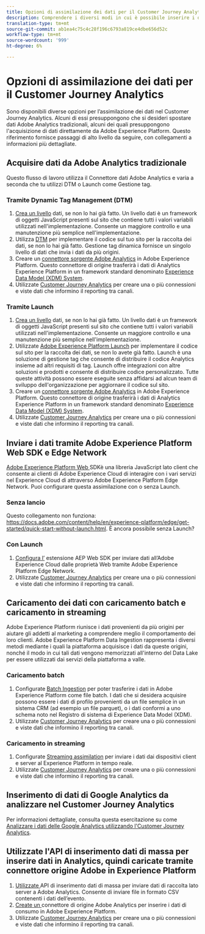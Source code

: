 ```yaml
---
title: Opzioni di assimilazione dei dati per il Customer Journey Analytics
description: Comprendere i diversi modi in cui è possibile inserire i dati nel Customer Journey Analytics
translation-type: tm+mt
source-git-commit: ab1ea4c75c4c28f196c6793a819ce4dbe656d52c
workflow-type: tm+mt
source-wordcount: '999'
ht-degree: 6%

---
```



# Opzioni di assimilazione dei dati per il Customer Journey Analytics

Sono disponibili diverse opzioni per l’assimilazione dei dati nel Customer Journey Analytics. Alcuni di essi presuppongono che si desideri spostare  dati Adobe Analytics tradizionali, alcuni dei quali presuppongono l&#39;acquisizione di dati direttamente da Adobe Experience Platform. Questo riferimento fornisce passaggi di alto livello da seguire, con collegamenti a informazioni più dettagliate.

## Acquisire dati da Adobe Analytics  tradizionale

Questo flusso di lavoro utilizza il Connettore dati Adobe Analytics  e varia a seconda che tu utilizzi DTM o Launch come Gestione tag.

### Tramite Dynamic Tag Management (DTM)

1. [Crea un livello](https://docs.adobe.com/content/help/en/analytics/implementation/prepare/data-layer.html) dati, se non lo hai già fatto. Un livello dati è un framework di oggetti JavaScript presenti sul sito che contiene tutti i valori variabili utilizzati nell&#39;implementazione. Consente un maggiore controllo e una manutenzione più semplice nell&#39;implementazione.
1. Utilizza [DTM](https://docs.adobe.com/content/help/en/analytics/implementation/other/dtm/dtm-implementation-overview.html) per implementare il codice sul tuo sito per la raccolta dei dati, se non lo hai già fatto. Gestione tag dinamica fornisce un singolo livello di dati che invia i dati da più origini.
1. Creare un [ connettore sorgente Adobe Analytics](https://docs.adobe.com/content/help/en/experience-platform/sources/ui-tutorials/create/adobe-applications/analytics.html) in Adobe Experience Platform. Questo connettore di origine trasferirà i dati di Analytics  Experience Platform in un framework standard denominato [Experience Data Model (XDM) System](https://docs.adobe.com/content/help/en/experience-platform/xdm/home.html).
1. Utilizzate [Customer Journey Analytics](https://docs.adobe.com/content/help/it-IT/analytics-platform/using/cja-overview/cja-getting-started.html) per creare una o più connessioni e viste dati che informino il reporting tra canali.

### Tramite Launch

1. [Crea un livello](https://docs.adobe.com/content/help/en/analytics/implementation/prepare/data-layer.html) dati, se non lo hai già fatto. Un livello dati è un framework di oggetti JavaScript presenti sul sito che contiene tutti i valori variabili utilizzati nell&#39;implementazione. Consente un maggiore controllo e una manutenzione più semplice nell&#39;implementazione.
1. Utilizzate [ Adobe Experience Platform Launch](https://docs.adobe.com/content/help/en/analytics/implementation/launch/overview.html) per implementare il codice sul sito per la raccolta dei dati, se non lo avete già fatto. Launch è una soluzione di gestione tag che consente di distribuire il codice Analytics insieme ad altri requisiti di tag. Launch offre integrazioni con altre soluzioni e prodotti e consente di distribuire codice personalizzato. Tutte queste attività possono essere eseguite senza affidarsi ad alcun team di sviluppo dell&#39;organizzazione per aggiornare il codice sul sito.
1. Creare un [ connettore sorgente Adobe Analytics](https://docs.adobe.com/content/help/en/experience-platform/sources/ui-tutorials/create/adobe-applications/analytics.html) in Adobe Experience Platform. Questo connettore di origine trasferirà i dati di Analytics  Experience Platform in un framework standard denominato [Experience Data Model (XDM) System](https://docs.adobe.com/content/help/en/experience-platform/xdm/home.html).
1. Utilizzate [Customer Journey Analytics](https://docs.adobe.com/content/help/en/analytics-platform/using/cja-overview/cja-getting-started.html) per creare una o più connessioni e viste dati che informino il reporting tra canali.

## Inviare i dati tramite Adobe Experience Platform Web SDK e Edge Network

[Adobe Experience Platform Web ](https://experienceleague.adobe.com/docs/experience-platform/edge/home.html?lang=en) SDKè una libreria JavaScript lato client che consente ai clienti di Adobe Experience Cloud di interagire con i vari servizi nel Experience Cloud di  attraverso Adobe Experience Platform Edge Network. Puoi configurare questa assimilazione con o senza Launch.

### Senza lancio

Questo collegamento non funziona: https://docs.adobe.com/content/help/en/experience-platform/edge/get-started/quick-start-without-launch.html. È ancora possibile senza Launch?

### Con Launch

1. [Configura l’](https://experienceleague.adobe.com/docs/launch/using/extensions-ref/adobe-extension/aep-extension/overview.html?lang=en#configure-the-aep-web-sdk-extension) estensione AEP Web SDK per inviare dati all’Adobe Experience Cloud dalle proprietà Web tramite Adobe Experience Platform Edge Network.
1. Utilizzate [Customer Journey Analytics](https://docs.adobe.com/content/help/en/analytics-platform/using/cja-overview/cja-getting-started.html) per creare una o più connessioni e viste dati che informino il reporting tra canali.

## Caricamento dei dati con caricamento batch e caricamento in streaming

Adobe Experience Platform riunisce i dati provenienti da più origini per aiutare gli addetti al marketing a comprendere meglio il comportamento dei loro clienti. Adobe Experience Platform Data Ingestion rappresenta i diversi metodi mediante i quali la piattaforma acquisisce i dati da queste origini, nonché il modo in cui tali dati vengono memorizzati all&#39;interno del Data Lake per essere utilizzati dai servizi della piattaforma a valle.

### Caricamento batch

1. Configurate [Batch Ingestion](https://experienceleague.adobe.com/docs/experience-platform/ingestion/batch/overview.html?lang=en#batch) per poter trasferire i dati in Adobe Experience Platform come file batch. I dati che si desidera acquisire possono essere i dati di profilo provenienti da un file semplice in un sistema CRM (ad esempio un file parquet), o i dati conformi a uno schema noto nel Registro di sistema di Experience Data Model (XDM).
1. Utilizzate [Customer Journey Analytics](https://docs.adobe.com/content/help/en/analytics-platform/using/cja-overview/cja-getting-started.html) per creare una o più connessioni e viste dati che informino il reporting tra canali.

### Caricamento in streaming

1. Configurate [Streaming assimilation](https://experienceleague.adobe.com/docs/experience-platform/ingestion/streaming/overview.html?lang=en#streaming) per inviare i dati dai dispositivi client e server al Experience Platform  in tempo reale.
1. Utilizzate [Customer Journey Analytics](https://docs.adobe.com/content/help/en/analytics-platform/using/cja-overview/cja-getting-started.html) per creare una o più connessioni e viste dati che informino il reporting tra canali.

## Inserimento di dati di Google Analytics da analizzare nel Customer Journey Analytics

Per informazioni dettagliate, consulta questa esercitazione su come [Analizzare i dati delle Google Analytics utilizzando l&#39;Customer Journey Analytics](https://experienceleague.adobe.com/docs/platform-learn/comprehensive-technical-tutorial/module16/ex5.html?lang=en#objectives).

## Utilizzate l&#39;API di inserimento dati di massa per inserire dati in Analytics, quindi caricate tramite  connettore origine Adobe in  Experience Platform

1. [Utilizzate ](https://www.adobe.io/apis/experiencecloud/analytics/docs.html#!AdobeDocs/analytics-2.0-apis/master/bdia.md) API di inserimento dati di massa per inviare dati di raccolta lato server a  Adobe Analytics. Consente di inviare file in formato CSV contenenti i dati dell’evento.
1. [Create un ](https://experienceleague.adobe.com/docs/experience-platform/sources/ui-tutorials/create/adobe-applications/analytics.html?lang=en) connettore di origine Adobe Analytics  per inserire i dati di consumo in Adobe Experience Platform.
1. Utilizzate [Customer Journey Analytics](https://docs.adobe.com/content/help/en/analytics-platform/using/cja-overview/cja-getting-started.html) per creare una o più connessioni e viste dati che informino il reporting tra canali.
